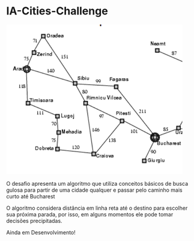 # IA-Cities-Challenge

![Mapa da Romênia](/static/cities.png)

O desafio apresenta um algoritmo que utiliza conceitos básicos de busca gulosa para partir de uma cidade qualquer e passar pelo caminho mais curto até Bucharest

O algoritmo considera distância em linha reta até o destino para escolher sua próxima parada, por isso, em alguns momentos ele pode tomar decisões precipitadas.

Ainda em Desenvolvimento!
